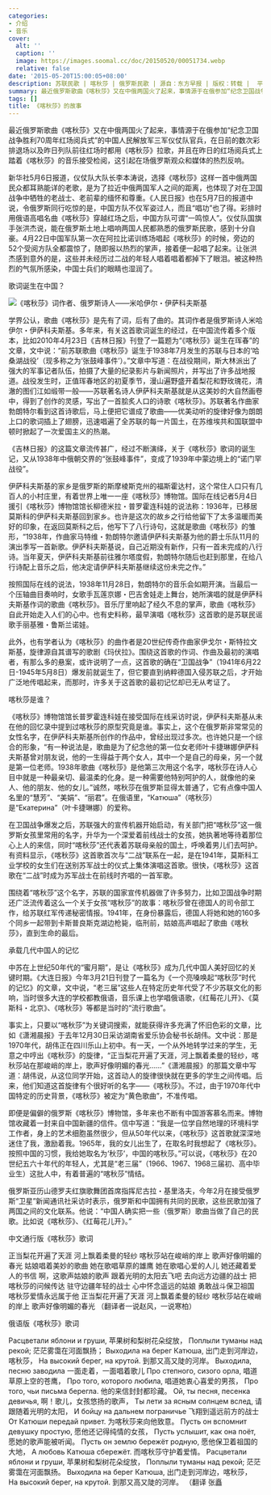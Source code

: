 ```yaml
---
categories:
- 介绍
- 音乐
cover:
  alt: ''
  caption: ''
  image: https://images.soomal.cc/doc/20150520/00051734.webp
  relative: false
date: '2015-05-20T15:00:05+08:00'
description: 苏联民歌 | 喀秋莎 | 俄罗斯民歌 | 源自：东方早报 | 版权：转载 |  平均/总评分：10.00/120
summary: 最近俄罗斯歌曲《喀秋莎》又在中俄两国火了起来，事情源于在俄参加“纪念卫国战争胜利70周年红场阅兵式”的中国人民解放军三军仪仗队官兵，在日前的数次彩排退场以及昨日列队前往红场时都用《喀秋莎》拉歌，并且在昨日的红场阅兵式上踏着《喀秋莎》的音乐接受检阅，这引起在场俄罗斯观众和媒体的热烈反响……
tags: []
title: 《喀秋莎》的故事
---
```


最近俄罗斯歌曲《喀秋莎》又在中俄两国火了起来，事情源于在俄参加“纪念卫国战争胜利70周年红场阅兵式”的中国人民解放军三军仪仗队官兵，在日前的数次彩排退场以及昨日列队前往红场时都用《喀秋莎》拉歌，并且在昨日的红场阅兵式上踏着《喀秋莎》的音乐接受检阅，这引起在场俄罗斯观众和媒体的热烈反响。

新华社5月6日报道，仪仗队大队长李本涛说，选择《喀秋莎》这样一首中俄两国民众都耳熟能详的老歌，是为了拉近中俄两国军人之间的距离，也体现了对在卫国战争中牺牲的老战士、老前辈的缅怀和尊重。《人民日报》也在5月7日的报道中说，令俄罗斯同行吃惊的是，中国方队不仅军姿过人，而且“唱功”也了得。彩排时用俄语高唱名曲《喀秋莎》穿越红场之后，中国方队可谓“一鸣惊人”。仪仗队国旗手张洪杰说，能在俄罗斯土地上唱响两国人民都熟悉的俄罗斯民歌，感到十分自豪。4月22日中国军队第一次在阿拉比诺训练场唱起《喀秋莎》的时候，旁边的52个受阅方队全都震惊了，随即报以热烈的掌声，接着便一起唱了起来。让张洪杰感到意外的是，这些并未经历过二战的年轻人唱着唱着都掉下了眼泪。被这种热烈的气氛所感染，中国士兵们的眼睛也湿润了。



歌词诞生在中国？

![《喀秋莎》词作者、俄罗斯诗人――米哈伊尔・伊萨科夫斯基](https://images.soomal.cc/doc/20150520/00051733_01.webp)





学界公认，歌曲《喀秋莎》是先有了词，后有了曲的。其词作者是俄罗斯诗人米哈伊尔・伊萨科夫斯基。多年来，有关这首歌词诞生的经过，在中国流传着多个版本，比如2010年4月23日《吉林日报》刊登了一篇题为“《喀秋莎》诞生在珲春”的文章，文中说：“前苏联歌曲《喀秋莎》诞生于1938年7月发生的苏联与日本的‘哈桑湖战役’（现多称之为‘张鼓峰事件’）。”文章中写道：在战役期间，斯大林派出了强大的军事记者队伍，拍摄了大量的纪录影片与新闻照片，并写出了许多战地报道。战役发生时，正值珲春地区的初夏季节，漫山遍野盛开着梨花和野玫瑰花，清澈的图们江如缎带一般――苏联著名诗人伊萨科夫斯基就是从这美妙的大自然画卷中，得到了创作的灵感，写出了一首脍炙人口的诗歌《喀秋莎》。苏联著名作曲家勃朗特尔看到这首诗歌后，马上便把它谱成了歌曲――优美动听的旋律好像为朗朗上口的歌词插上了翅膀，迅速唱遍了全苏联的每一片国土，在苏维埃共和国联盟中顿时掀起了一次爱国主义的热潮。

《吉林日报》的这篇文章流传甚广，经过不断演绎，关于《喀秋莎》歌词的诞生记，又从1938年中俄朝交界的“张鼓峰事件”，变成了1939年中蒙边境上的“诺门罕战役”。

伊萨科夫斯基的家乡是俄罗斯的斯摩棱斯克州的福斯霍达村，这个常住人口只有几百人的小村庄里，有着世界上唯一一座《喀秋莎》博物馆。国际在线记者5月4日援引《喀秋莎》博物馆馆长柳德米拉・普罗霍连科娃的说法称：1936年，已移居莫斯科的伊萨科夫斯基回到家乡。也许是这次的故乡之行给他留下了太多温暖而美好的印象，在返回莫斯科之后，他写下了八行诗句，这就是歌曲《喀秋莎》的雏形，“1938年，作曲家马特维・勃朗特尔邀请伊萨科夫斯基为他的爵士乐队11月的演出季写一首新歌。伊萨科夫斯基说，自己近期没有新作，只有一首未完成的八行诗。当年夏天，伊萨科夫斯基前往雅尔塔度假，勃朗特尔随后也赶到那里，在给八行诗配上音乐之后，他决定请伊萨科夫斯基继续这份未完之作。”

按照国际在线的说法，1938年11月28日，勃朗特尔的音乐会如期开演。当最后一个压轴曲目奏响时，女歌手瓦莲京娜・巴吉舍娃走上舞台，她所演唱的就是伊萨科夫斯基作词的歌曲《喀秋莎》。音乐厅里响起了经久不息的掌声，歌曲《喀秋莎》自此开始走入人们的心中。也有史料称，最早演唱《喀秋莎》这首歌的是苏联民谣歌手丽基雅・鲁斯兰诺娃。

此外，也有学者认为《喀秋莎》的曲作者是20世纪传奇作曲家伊戈尔・斯特拉文斯基，旋律源自其谱写的歌剧《玛伏拉》。围绕这首歌的作词、作曲及最初的演唱者，有那么多的悬案，或许说明了一点，这首歌的确在“卫国战争”（1941年6月22日-1945年5月8日）爆发前就诞生了，但它要直到纳粹德国入侵苏联之后，才开始广泛地传唱起来，而那时，许多关于这首歌的最初记忆却已无从考证了。

喀秋莎是谁？

《喀秋莎》博物馆馆长普罗霍连科娃在接受国际在线采访时说，伊萨科夫斯基从未在他的回忆录中提到过喀秋莎的原型究竟是谁。事实上，这个在俄罗斯非常常见的女性名字，在伊萨科夫斯基所创作的作品中，曾经出现过多次。也许她只是一个综合的形象，“有一种说法是，歌曲是为了纪念他的第一位女老师叶卡捷琳娜伊萨科夫斯基曾对朋友说，他的一生得益于两个女人，其中一个是自己的母亲，另一个就是第一位老师。1938年歌曲《喀秋莎》是他第三次用这个名字，喀秋莎在诗人心目中就是一种最亲切、最温柔的化身。是一种需要他特别呵护的人，就像他的亲人、他的朋友、他的女儿。”诚然，喀秋莎在俄罗斯显得太普通了，它有点像中国人名里的“慧芳”、“美娟”、“丽君”。在俄语里，“Катюша”（喀秋莎）是“Екатерина”（叶卡捷琳娜）的爱称。

在卫国战争爆发之后，苏联强大的宣传机器开始启动，有关部门把“喀秋莎”这一俄罗斯女孩里常用的名字，升华为一个深爱着前线战士的女孩，她执著地等待着那位心上人的来信，同时“喀秋莎”还代表着苏联母亲般的国土，呼唤着男儿们去呵护。有资料显示，《喀秋莎》这首歌首次与“二战”联系在一起，是在1941年，莫斯科工业学校的女生们在送别苏军战士的仪式上集体演唱这首歌。很快，《喀秋莎》这首歌在“二战”时成为苏军战士在前线时齐唱的一首军歌。

围绕着“喀秋莎”这个名字，苏联的国家宣传机器做了许多努力，比如卫国战争时期还广泛流传着这么一个关于女孩“喀秋莎”的故事：喀秋莎曾在德国人的司令部工作，给苏联红军传递秘密情报。1941年，在身份暴露后，德国人将她和她的160多个同乡一起带到卡斯普良斯克湖边枪毙，临刑前，姑娘高声唱起了歌曲《喀秋莎》，直到生命的最后。

承载几代中国人的记忆

中苏在上世纪50年代的“蜜月期”，是让《喀秋莎》成为几代中国人美好回忆的关键时期。《大连日报》今年3月21日刊登了一篇名为《一个亮嗓唤起“喀秋莎”时代的记忆》的文章，文中说，“老三届”这些人在特定历史年代受了不少苏联文化的影响，当时很多大连的学校都教俄语，音乐课上也学唱俄语歌，《红莓花儿开》、《莫斯科・北京》、《喀秋莎》等都是当时的“流行歌曲”。

事实上，只要以“喀秋莎”为关键词搜索，就能获得许多充满了怀旧色彩的文章，比如《潇湘晨报》于去年12月30日采访湖南省爱乐协会秘书长胡伟。文中说：那是1970年代，胡伟正在四川乐山上初中。有一天，一个从外地转学过来的学生，无意之中哼出《喀秋莎》的旋律，“正当梨花开遍了天涯，河上飘着柔曼的轻纱，喀秋莎站在那峻峭的岸上，歌声好像明媚的春光……”《潇湘晨报》的那篇文章中写道：胡伟说，从这位同学开始，这首动人的旋律很快就在更多的学生之间传唱。后来，他们知道这首旋律有个很好听的名字――《喀秋莎》。不过，由于1970年代中国特定的历史背景，《喀秋莎》被定为“黄色歌曲”，不准传唱。

即便是偏僻的俄罗斯《喀秋莎》博物馆，多年来也不断有中国游客慕名而来。博物馆收藏着一封来自中国新疆的信件。信中写道：“我是一位学自然地理的环境科学工作者，身上的艺术细胞虽然很少，但从50年代以来，《喀秋莎》这首歌就深深地迷住了我，激励着我。1965年，我的女儿出生了，在取名时我想起了《喀秋莎》。按照中国的习惯，我给她取名为‘秋莎’，中国的喀秋莎。”可以说，《喀秋莎》在20世纪五六十年代的年轻人，尤其是“老三届”（1966、1967、1968三届初、高中毕业生）这批人中，有着普遍的“喀秋莎”情结。

俄罗斯亚历山德罗夫红旗歌舞团首席指挥尼古拉・基里洛夫，今年2月在接受俄罗斯“卫星”新闻通讯社采访时表示，俄罗斯和中国拥有共同的民歌，这些民歌加强了两国之间的文化联系。他说：“中国人确实把一些（俄罗斯）歌曲当做了自己的民歌。比如说《喀秋莎》、《红莓花儿开》。”

中文通行版《喀秋莎》歌词


正当梨花开遍了天涯 河上飘着柔曼的轻纱
喀秋莎站在峻峭的岸上 歌声好像明媚的春光
姑娘唱着美妙的歌曲 她在歌唱草原的雄鹰
她在歌唱心爱的人儿 她还藏着爱人的书信
啊，这歌声姑娘的歌声 跟着光明的太阳去飞吧
去向远方边疆的战士 把喀秋莎的问候传达
驻守边疆年轻的战士 心中怀念遥远的姑娘
勇敢战斗保卫祖国 喀秋莎爱情永远属于他
正当梨花开遍了天涯 河上飘着柔曼的轻纱
喀秋莎站在峻峭的岸上 歌声好像明媚的春光
（翻译者一说赵风，一说寒柏）


俄语版《喀秋莎》歌词


Расцветали яблони и груши,
苹果树和梨树花朵绽放，
Поплыли туманы над рекой;
茫茫雾霭在河面飘扬；
Выходила на берег Катюша,
出门走到河岸边，喀秋莎，
На высокий берег, на крутой.
到那又高又陡的河岸。
Выходила, песню заводила
一面走着，一面唱着歌儿
Про степного, сизого орла,
唱道草原上空的苍鹰，
Про того, которого любила,
唱道她衷心喜爱的男孩，
Про того, чьи письма берегла.
他的来信封封都珍藏。
Ой, ты песня, песенка девичья,
啊！歌儿，女孩悠扬的歌声，
Ты лети за ясным солнцем вслед,
请跟随着光明的太阳，
И бойцу на дальнем пограничье
飞翔到遥远前方的战士
От Катюши передай привет.
为喀秋莎来向他致意。
Пусть он вспомнит девушку простую,
愿他还记得纯情的女孩，
Пусть услышит, как она поёт,
愿她的歌声能被听闻。
Пусть он землю бережёт родную,
愿他保卫着祖国的大地，
А любовь Катюша сбережёт.
而喀秋莎守护着爱情。
Расцветали яблони и груши,
苹果树和梨树花朵绽放，
Поплыли туманы над рекой;
茫茫雾霭在河面飘扬。
Выходила на берег Катюша,
出门走到河岸边，喀秋莎，
На высокий берег, на крутой.
到那又高又陡的河岸。
（翻译 张矗